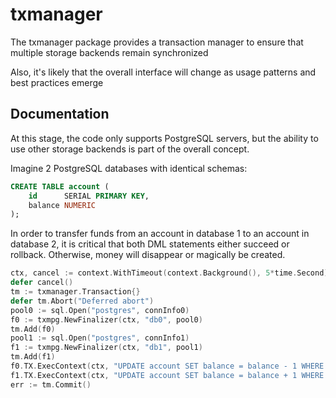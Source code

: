 # txmanager
The txmanager package provides a transaction manager to
ensure that multiple storage backends remain synchronized

Also, it's likely that the overall interface will change
as usage patterns and best practices emerge

## Documentation 

At this stage, the code only supports PostgreSQL servers,
but the ability to use other storage backends is part of
the overall concept.

Imagine 2 PostgreSQL databases with identical schemas:
```sql
CREATE TABLE account (
    id      SERIAL PRIMARY KEY,
    balance NUMERIC
);
```

In order to transfer funds from an account in database 1
to an account in database 2, it is critical that both
DML statements either succeed or rollback. Otherwise, money
will disappear or magically be created.

```go
ctx, cancel := context.WithTimeout(context.Background(), 5*time.Second)
defer cancel()
tm := txmanager.Transaction{}
defer tm.Abort("Deferred abort")
pool0 := sql.Open("postgres", connInfo0)
f0 := txmpg.NewFinalizer(ctx, "db0", pool0)
tm.Add(f0)
pool1 := sql.Open("postgres", connInfo1)
f1 := txmpg.NewFinalizer(ctx, "db1", pool1)
tm.Add(f1)
f0.TX.ExecContext(ctx, "UPDATE account SET balance = balance - 1 WHERE ID = 5")
f1.TX.ExecContext(ctx, "UPDATE account SET balance = balance + 1 WHERE ID = 6")
err := tm.Commit()
```